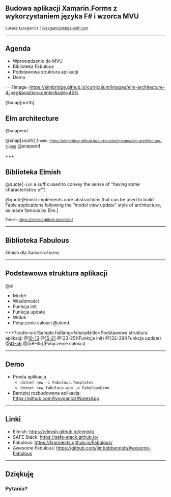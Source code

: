 ## Budowa aplikacji Xamarin.Forms z wykorzystaniem języka F# i wzorca MVU

<small>Łukasz Łysyganicz | llysyganicz@pgs-soft.com</small>

---

## Agenda

* Wprowadzenie do MVU
* Biblioteka Fabulous
* Podstawowa struktura aplikacji
* Demo

---?image=https://elmbridge.github.io/curriculum/images/elm-architecture-4.jpeg&position=center&size=45%

@snap[north]
## Elm architecture
@snapend

@snap[south]
<small>Źródło: https://elmbridge.github.io/curriculum/images/elm-architecture-4.jpeg</small>
@snapend

+++

## Biblioteka Elmish

@quote[`-ish` a suffix used to convey the sense of “having some characteristics of"]

@quote[Elmish implements core abstractions that can be used to build Fable applications following the “model view update” style of architecture, as made famous by Elm.]

<small>Źródło: https://elmish.github.io/elmish/</small>

---

## Biblioteka Fabulous

Elmish dla Xamarin.Forms

---

## Podstawowa struktura aplikacji

@ul
* Model
* Wiadomości
* Funkcja init
* Funkcja update
* Widok
* Połączenie całości
@ulend

+++?code=src/Sample.fs#lang=fsharp&title=Podstawowa struktura aplikacji
@[10-13](Model)
@[15-21](Wiadomości)
@[23-25](Funkcja init)
@[32-39](Funkcja update)
@[41-56](Widok)
@[58-65](Połączenie całości)

---

## Demo

* Prosta aplikacja
  * ```dotnet new -i Fabulous.Templates```
  * ```dotnet new fabulous-app -o FabulousDemo```
* Bardziej rozbudowana aplikacja: https://github.com/llysyganicz/NotesApp

---

## Linki

* Elmish: https://elmish.github.io/elmish/
* SAFE Stack: https://safe-stack.github.io/
* Fabulous: https://fsprojects.github.io/Fabulous/
* Awesome Fabulous: https://github.com/jimbobbennett/Awesome-Fabulous

---

## Dziękuję

### Pytania?